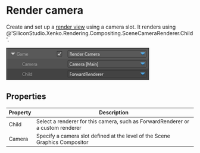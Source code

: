 # Render camera

Create and set up a [render view](../rendering-pipeline/index.md#render-views) using a camera slot. It renders using @'SiliconStudio.Xenko.Rendering.Compositing.SceneCameraRenderer.Child'.

![media/render-camera-1.png](media/render-camera-1.png) 

## Properties

| Property      | Description                                                                                                               |
| ------------- | ------------------------------------------------------------------------------------------------------------------------- |
| Child         | Select a renderer for this camera, such as ForwardRenderer or a custom renderer                                |
| Camera        | Specify a camera slot defined at the level of the Scene Graphics Compositor                                               |
